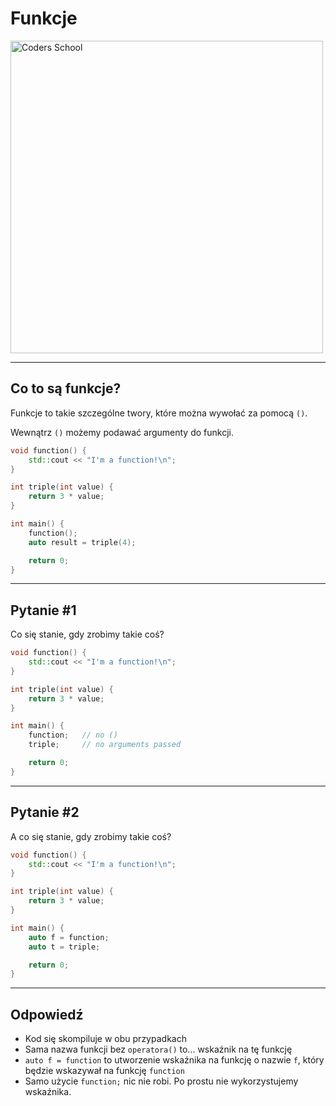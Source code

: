 <!-- .slide: data-background="#111111" -->

# Funkcje

<a href="https://coders.school">
    <img width="500" data-src="../img/coders_school_logo.png" src="../img/coders_school_logo.png" alt="Coders School" class="plain">
</a>

___

## Co to są funkcje?

Funkcje to takie szczególne twory, które można wywołać za pomocą `()`.
<!-- .element: class="fragment fade-in" -->

Wewnątrz `()` możemy podawać argumenty do funkcji.
<!-- .element: class="fragment fade-in" -->

```cpp []
void function() {
    std::cout << "I'm a function!\n";
}

int triple(int value) {
    return 3 * value;
}

int main() {
    function();
    auto result = triple(4);

    return 0;
}
```
<!-- .element: class="fragment fade-in" -->

___

## Pytanie #1

Co się stanie, gdy zrobimy takie coś?
<!-- .element: class="fragment fade-in" -->

```cpp []
void function() {
    std::cout << "I'm a function!\n";
}

int triple(int value) {
    return 3 * value;
}

int main() {
    function;   // no ()
    triple;     // no arguments passed

    return 0;
}
```
<!-- .element: class="fragment fade-in" -->

___

## Pytanie #2

A co się stanie, gdy zrobimy takie coś?
<!-- .element: class="fragment fade-in" -->

```cpp []
void function() {
    std::cout << "I'm a function!\n";
}

int triple(int value) {
    return 3 * value;
}

int main() {
    auto f = function;
    auto t = triple;

    return 0;
}
```
<!-- .element: class="fragment fade-in" -->

___

## Odpowiedź

* <!-- .element: class="fragment fade-in" --> Kod się skompiluje w obu przypadkach
* <!-- .element: class="fragment fade-in" --> Sama nazwa funkcji bez <code>operatora()</code> to... wskaźnik na tę funkcję
* <!-- .element: class="fragment fade-in" --> <code>auto f = function</code> to utworzenie wskaźnika na funkcję o nazwie <code>f</code>, który będzie wskazywał na funkcję <code>function</code>
* <!-- .element: class="fragment fade-in" --> Samo użycie <code>function;</code> nic nie robi. Po prostu nie wykorzystujemy wskaźnika.
